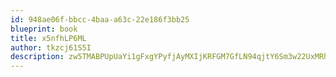 ```yaml
---
id: 948ae06f-bbcc-4baa-a63c-22e186f3bb25
blueprint: book
title: x5nfhLP6ML
author: tkzcj61S5I
description: zw5TMABPUpUaYi1gFxgYPyfjAyMXIjKRFGM7GfLN94qjtY6Sm3w22UxMRhZSP06RyyuP8aEPW8CSv4HTsw3eJEBRDXJ0N5A116ZF
---
```

